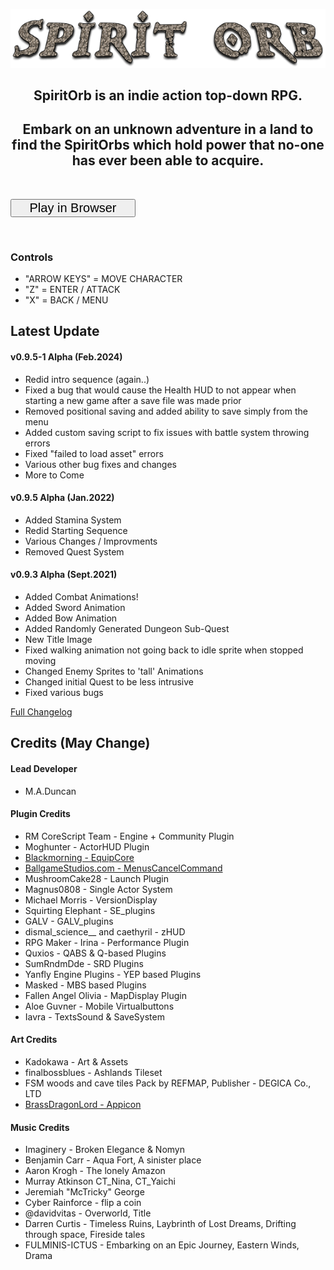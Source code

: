 ![metaimage1](/title_new.png)
<br>
<h2 style="text-align:center">SpiritOrb is an indie action top-down RPG.</h2>

<h2 style="text-align:center">Embark on an unknown adventure in a land to find the SpiritOrbs which hold power that no-one has ever been able to acquire.</h2>
<br>

<!-- Google tag (gtag.js) -->
<script async src="https://www.googletagmanager.com/gtag/js?id=G-63VYP00FXN"></script>
<script>
  window.dataLayer = window.dataLayer || [];
  function gtag(){dataLayer.push(arguments);}
  gtag('js', new Date());

  gtag('config', 'G-63VYP00FXN');
</script>

<script type="text/javascript">
$(function(){
    $('#button').click(function(){ 
        if(!$('#iframe').length) {
                $('#iframeHolder').html('<iframe src="https://spiritgames.orgfree.com" width=960 height="720"></iframe>');
        }
    });   
});
</script>
<button id="button" style="font-size : 20px; width: 200px">Play in Browser</button>
<div id="iframeHolder"></div>

<br>

<h3>Controls</h3>
<ul>
<li>"ARROW KEYS" = MOVE CHARACTER</li>
<li>"Z" = ENTER / ATTACK</li>
<li>"X" = BACK / MENU</li>
</ul>

<h2>Latest Update</h2>
<h4>v0.9.5-1 Alpha (Feb.2024)</h4>
<ul>
<li>Redid intro sequence (again..)</li>
<li>Fixed a bug that would cause the Health HUD to not appear when starting a new game after a save file was made prior</li>
<li>Removed positional saving and added ability to save simply from the menu</li>
<li>Added custom saving script to fix issues with battle system throwing errors</li>
<li>Fixed "failed to load asset" errors</li>
<li>Various other bug fixes and changes</li>    
<li>More to Come</li>
</ul>
<h4>v0.9.5 Alpha (Jan.2022)</h4>
<ul>
<li>Added Stamina System</li>
<li>Redid Starting Sequence</li>
<li>Various Changes / Improvments</li>
<li>Removed Quest System</li>
</ul>

<h4>v0.9.3 Alpha (Sept.2021)</h4>
<ul>
<li>Added Combat Animations!</li>
<li>Added Sword Animation</li>
<li>Added Bow Animation</li>
<li>Added Randomly Generated Dungeon Sub-Quest</li>
<li>New Title Image</li>
<li>Fixed walking animation not going back to idle sprite when stopped moving</li>
<li>Changed Enemy Sprites to 'tall' Animations</li>
<li>Changed initial Quest to be less intrusive</li>
<li>Fixed various bugs</li>
</ul>

<a href="https://nintendowii111.github.io/spiritorb/changelog">Full Changelog</a>



<h2>Credits (May Change)</h2>

<h4>Lead Developer</h4>
<ul>
<li>M.A.Duncan</li>
</ul>

<h4>Plugin Credits</h4>

<ul>
<li>RM CoreScript Team - Engine + Community Plugin</li>
<li>Moghunter - ActorHUD Plugin</li>
<li><a href="https://bmscripts.weebly.com/">Blackmorning - EquipCore</a></li>
<li><a href="https://ballgamestudios.com/">BallgameStudios.com - MenusCancelCommand</a></li>
<li>MushroomCake28 - Launch Plugin</li>
<li>Magnus0808 - Single Actor System</li>
<li>Michael Morris - VersionDisplay</li>
<li>Squirting Elephant - SE_plugins</li>
<li>GALV - GALV_plugins</li>
<li>dismal_science__ and caethyril - zHUD</li>
<li>RPG Maker - Irina - Performance Plugin</li>
<li>Quxios - QABS & Q-based Plugins</li>
<li>SumRndmDde - SRD Plugins</li>
<li>Yanfly Engine Plugins - YEP based Plugins</li>
<li>Masked - MBS based Plugins</li>
<li>Fallen Angel Olivia - MapDisplay Plugin</li>
<li>Aloe Guvner - Mobile Virtualbuttons</li>
<li>Iavra - TextsSound & SaveSystem</li>
</ul>
<h4>Art Credits</h4>
<ul>
<li>Kadokawa - Art & Assets</li>
<li>finalbossblues - Ashlands Tileset</li>
<li>FSM woods and cave tiles Pack by REFMAP, Publisher - DEGICA Co., LTD</li>
<li><a href="https://www.deviantart.com/brassdragonlord">BrassDragonLord - Appicon</a></li>
</ul>
<h4>Music Credits</h4>
<ul>
<li>Imaginery - Broken Elegance & Nomyn</li>
<li>Benjamin Carr - Aqua Fort, A sinister place</li>
<li>Aaron Krogh - The lonely Amazon</li>
<li>Murray Atkinson CT_Nina, CT_Yaichi</li>
<li>Jeremiah "McTricky" George</li>
<li>Cyber Rainforce - flip a coin</li>
<li>@davidvitas - Overworld, Title</li>
<li>Darren Curtis - Timeless Ruins, Laybrinth of Lost Dreams, Drifting through space, Fireside tales</li>
<li>FULMINIS-ICTUS - Embarking on an Epic Journey, Eastern Winds, Drama</li>
</ul>
